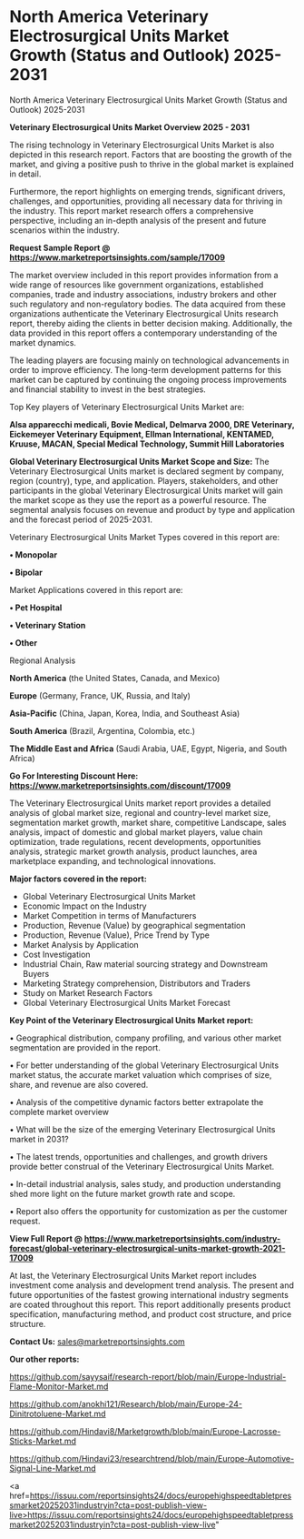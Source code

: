 # North America Veterinary Electrosurgical Units Market Growth (Status and Outlook) 2025-2031
North America Veterinary Electrosurgical Units Market Growth (Status and Outlook) 2025-2031

<Strong> Veterinary Electrosurgical Units Market Overview 2025 - 2031</strong>

The rising technology in Veterinary Electrosurgical Units Market is also depicted in this research report. Factors that are boosting the growth of the market, and giving a positive push to thrive in the global market is explained in detail.

Furthermore, the report highlights on emerging trends, significant drivers, challenges, and opportunities, providing all necessary data for thriving in the industry. This report market research offers a comprehensive perspective, including an in-depth analysis of the present and future scenarios within the industry.

<strong>Request Sample Report @ <a href=https://www.marketreportsinsights.com/sample/17009>https://www.marketreportsinsights.com/sample/17009</a></strong>

The market overview included in this report provides information from a wide range of resources like government organizations, established companies, trade and industry associations, industry brokers and other such regulatory and non-regulatory bodies. The data acquired from these organizations authenticate the Veterinary Electrosurgical Units research report, thereby aiding the clients in better decision making. Additionally, the data provided in this report offers a contemporary understanding of the market dynamics.

The leading players are focusing mainly on technological advancements in order to improve efficiency. The long-term development patterns for this market can be captured by continuing the ongoing process improvements and financial stability to invest in the best strategies.

Top Key players of Veterinary Electrosurgical Units Market are:

<strong>Alsa apparecchi medicali, Bovie Medical, Delmarva 2000, DRE Veterinary, Eickemeyer Veterinary Equipment, Ellman International, KENTAMED, Kruuse, MACAN, Special Medical Technology, Summit Hill Laboratories</strong>

<strong><b>Global Veterinary Electrosurgical Units Market Scope and Size:</b></strong>
The Veterinary Electrosurgical Units market is declared segment by company, region (country), type, and application. Players, stakeholders, and other participants in the global Veterinary Electrosurgical Units market will gain the market scope as they use the report as a powerful resource. The segmental analysis focuses on revenue and product by type and application and the forecast period of 2025-2031.

Veterinary Electrosurgical Units Market Types covered in this report are:

<strong>• Monopolar

• Bipolar</strong>

Market Applications covered in this report are:

<strong>• Pet Hospital

• Veterinary Station

• Other</strong> 

Regional Analysis

<strong>North America</strong> (the United States, Canada, and Mexico)

<strong>Europe</strong> (Germany, France, UK, Russia, and Italy)

<strong>Asia-Pacific</strong> (China, Japan, Korea, India, and Southeast Asia)

<strong>South America</strong> (Brazil, Argentina, Colombia, etc.)

<strong>The Middle East and Africa</strong> (Saudi Arabia, UAE, Egypt, Nigeria, and South Africa)

<strong>Go For Interesting Discount Here: <a href=https://www.marketreportsinsights.com/discount/17009>https://www.marketreportsinsights.com/discount/17009</a></strong>

The Veterinary Electrosurgical Units market report provides a detailed analysis of global market size, regional and country-level market size, segmentation market growth, market share, competitive Landscape, sales analysis, impact of domestic and global market players, value chain optimization, trade regulations, recent developments, opportunities analysis, strategic market growth analysis, product launches, area marketplace expanding, and technological innovations.

<strong><b>Major factors covered in the report:</b></strong>
<ul>
  <li>Global Veterinary Electrosurgical Units Market </li>
  <li>Economic Impact on the Industry</li>
  <li>Market Competition in terms of Manufacturers</li>
  <li>Production, Revenue (Value) by geographical segmentation</li>
  <li>Production, Revenue (Value), Price Trend by Type</li>
  <li>Market Analysis by Application</li>
  <li>Cost Investigation</li>
  <li>Industrial Chain, Raw material sourcing strategy and Downstream Buyers</li>
  <li>Marketing Strategy comprehension, Distributors and Traders</li>
  <li>Study on Market Research Factors</li>
  <li>Global Veterinary Electrosurgical Units Market Forecast</li>
</ul>

<strong><b>Key Point of the Veterinary Electrosurgical Units Market report:</b></strong>

• Geographical distribution, company profiling, and various other market segmentation are provided in the report.

• For better understanding of the global Veterinary Electrosurgical Units market status, the accurate market valuation which comprises of size, share, and revenue are also covered.

• Analysis of the competitive dynamic factors better extrapolate the complete market overview

• What will be the size of the emerging Veterinary Electrosurgical Units market in 2031?

• The latest trends, opportunities and challenges, and growth drivers provide better construal of the Veterinary Electrosurgical Units Market.

• In-detail industrial analysis, sales study, and production understanding shed more light on the future market growth rate and scope.

• Report also offers the opportunity for customization as per the customer request.

<strong><b>View Full Report @ <a href=https://www.marketreportsinsights.com/industry-forecast/global-veterinary-electrosurgical-units-market-growth-2021-17009>https://www.marketreportsinsights.com/industry-forecast/global-veterinary-electrosurgical-units-market-growth-2021-17009</a></b></strong>


At last, the Veterinary Electrosurgical Units Market report includes investment come analysis and development trend analysis. The present and future opportunities of the fastest growing international industry segments are coated throughout this report. This report additionally presents product specification, manufacturing method, and product cost structure, and price structure.

<strong>Contact Us:</strong>
sales@marketreportsinsights.com

<strong>Our other reports:</strong>

<a href=https://github.com/sayysaif/research-report/blob/main/Europe-Industrial-Flame-Monitor-Market.md>https://github.com/sayysaif/research-report/blob/main/Europe-Industrial-Flame-Monitor-Market.md</a>

<a href=https://github.com/anokhi121/Research/blob/main/Europe-24-Dinitrotoluene-Market.md>https://github.com/anokhi121/Research/blob/main/Europe-24-Dinitrotoluene-Market.md</a>

<a href=https://github.com/Hindavi8/Marketgrowth/blob/main/Europe-Lacrosse-Sticks-Market.md>https://github.com/Hindavi8/Marketgrowth/blob/main/Europe-Lacrosse-Sticks-Market.md</a>

<a href=https://github.com/Hindavi23/researchtrend/blob/main/Europe-Automotive-Signal-Line-Market.md>https://github.com/Hindavi23/researchtrend/blob/main/Europe-Automotive-Signal-Line-Market.md</a>

<a href=https://issuu.com/reportsinsights24/docs/europehighspeedtabletpressmarket20252031industryin?cta=post-publish-view-live>https://issuu.com/reportsinsights24/docs/europehighspeedtabletpressmarket20252031industryin?cta=post-publish-view-live</a>"
